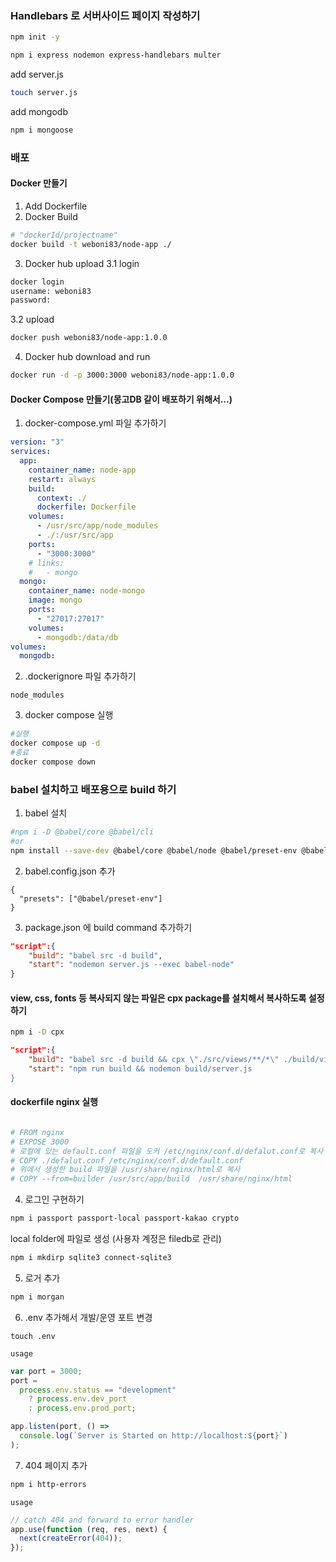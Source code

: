 ### Handlebars 로 서버사이드 페이지 작성하기

```bash
npm init -y
```

```bash
npm i express nodemon express-handlebars multer
```

add server.js

```bash
touch server.js
```

add mongodb

```bash
npm i mongoose
```

### 배포

#### Docker 만들기

1. Add Dockerfile
2. Docker Build

```bash
# "dockerId/projectname"
docker build -t weboni83/node-app ./
```

3. Docker hub upload
   3.1 login

```bash
docker login
username: weboni83
password:


```

3.2 upload

```bash
docker push weboni83/node-app:1.0.0

```

4. Docker hub download and run

```bash
docker run -d -p 3000:3000 weboni83/node-app:1.0.0
```

#### Docker Compose 만들기(몽고DB 같이 배포하기 위해서...)

1. docker-compose.yml 파일 추가하기

```yml
version: "3"
services:
  app:
    container_name: node-app
    restart: always
    build:
      context: ./
      dockerfile: Dockerfile
    volumes:
      - /usr/src/app/node_modules
      - ./:/usr/src/app
    ports:
      - "3000:3000"
    # links:
    #   - mongo
  mongo:
    container_name: node-mongo
    image: mongo
    ports:
      - "27017:27017"
    volumes:
      - mongodb:/data/db
volumes:
  mongodb:
```

2. .dockerignore 파일 추가하기

```
node_modules
```

3. docker compose 실행

```bash
#실행
docker compose up -d
#종료
docker compose down
```

### babel 설치하고 배포용으로 build 하기

1. babel 설치

```bash
#npm i -D @babel/core @babel/cli
#or
npm install --save-dev @babel/core @babel/node @babel/preset-env @babel/cli

```

2. babel.config.json 추가

```
{
  "presets": ["@babel/preset-env"]
}

```

3. package.json 에 build command 추가하기

```json
"script":{
    "build": "babel src -d build",
    "start": "nodemon server.js --exec babel-node"
}

```

#### view, css, fonts 등 복사되지 않는 파일은 cpx package를 설치해서 복사하도록 설정하기

```bash
npm i -D cpx
```

```json
"script":{
    "build": "babel src -d build && cpx \"./src/views/**/*\" ./build/views --clean && cpx \"./src/public/**/*\" ./build/public --clean",
    "start": "npm run build && nodemon build/server.js
}
```

#### dockerfile nginx 실행

```dockerfile

# FROM nginx
# EXPOSE 3000
# 로컬에 있는 default.conf 파일을 도커 /etc/nginx/conf.d/defalut.conf로 복사
# COPY ./defalut.conf /etc/nginx/conf.d/default.conf
# 위에서 생성한 build 파일을 /usr/share/nginx/html로 복사
# COPY --from=builder /usr/src/app/build  /usr/share/nginx/html

```

4. 로그인 구현하기

```bash
npm i passport passport-local passport-kakao crypto
```

local folder에 파일로 생성 (사용자 계정은 filedb로 관리)

```bash
npm i mkdirp sqlite3 connect-sqlite3
```

5. 로거 추가

```bash
npm i morgan
```

6. .env 추가해서 개발/운영 포트 변경

```
touch .env

```

`usage`

```js
var port = 3000;
port =
  process.env.status == "development"
    ? process.env.dev_port
    : process.env.prod_port;

app.listen(port, () =>
  console.log(`Server is Started on http://localhost:${port}`)
);
```

7. 404 페이지 추가

```bash
npm i http-errors
```

`usage`

```js
// catch 404 and forward to error handler
app.use(function (req, res, next) {
  next(createError(404));
});
```
